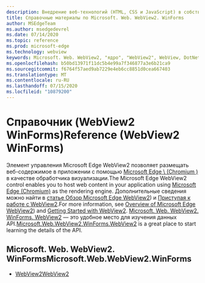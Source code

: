 ```yaml
---
description: Внедрение веб-технологий (HTML, CSS и JavaScript) в собственные приложения с помощью элемента управления Microsoft Edge WebView2
title: Справочные материалы по Microsoft. Web. WebView2. WinForms
author: MSEdgeTeam
ms.author: msedgedevrel
ms.date: 07/14/2020
ms.topic: reference
ms.prod: microsoft-edge
ms.technology: webview
keywords: Microsoft. Web. WebView2, "ядро", "WebView2", WebView, DotNet, WPF, WinForms, App, EDGE, CoreWebView2, CoreWebView2Controller, браузера, элемент управления "веб-браузер", HTML Edge
ms.openlocfilehash: b50bd13971f11dc5b4e99a7f346877a3e6b21ca9
ms.sourcegitcommit: f6764f57aed9ab7229e4eb6cc8851d0cea667403
ms.translationtype: MT
ms.contentlocale: ru-RU
ms.lasthandoff: 07/15/2020
ms.locfileid: "10879200"
---
```

# <span data-ttu-id="13cfd-104">Справочник (WebView2 WinForms)</span><span class="sxs-lookup"><span data-stu-id="13cfd-104">Reference (WebView2 WinForms)</span></span>  

<span data-ttu-id="13cfd-105">Элемент управления Microsoft Edge WebView2 позволяет размещать веб-содержимое в приложении с помощью [Microsoft Edge \ (Chromium \)](https://www.microsoftedgeinsider.com) в качестве обработчика визуализации.</span><span class="sxs-lookup"><span data-stu-id="13cfd-105">The Microsoft Edge WebView2 control enables you to host web content in your application using [Microsoft Edge \(Chromium\)](https://www.microsoftedgeinsider.com) as the rendering engine.</span></span>  <span data-ttu-id="13cfd-106">Дополнительные сведения можно найти в [статье Обзор Microsoft Edge WebView2](../../index.md)) и [Приступая к работе с WebView2](../../gettingstarted/win32.md).</span><span class="sxs-lookup"><span data-stu-id="13cfd-106">For more information, see [Overview of Microsoft Edge WebView2](../../index.md)) and [Getting Started with WebView2](../../gettingstarted/win32.md).</span></span>  <span data-ttu-id="13cfd-107">[Microsoft. Web. WebView2. WinForms. WebView2](0-9-515/microsoft-web-webview2-winforms-webview2.md) — это удобное место для изучения данных API.</span><span class="sxs-lookup"><span data-stu-id="13cfd-107">[Microsoft.Web.WebView2.WinForms.WebView2](0-9-515/microsoft-web-webview2-winforms-webview2.md) is a great place to start learning the details of the API.</span></span>  

## <span data-ttu-id="13cfd-108">Microsoft. Web. WebView2. WinForms</span><span class="sxs-lookup"><span data-stu-id="13cfd-108">Microsoft.Web.WebView2.WinForms</span></span>  

*   [<span data-ttu-id="13cfd-109">WebView2</span><span class="sxs-lookup"><span data-stu-id="13cfd-109">WebView2</span></span>](0-9-515/microsoft-web-webview2-winforms-webview2.md)
